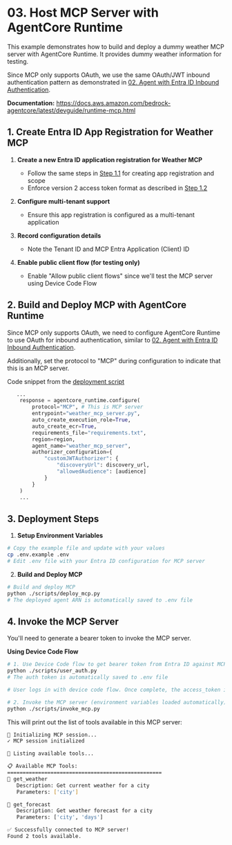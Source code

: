 # 03. Host MCP Server with AgentCore Runtime

This example demonstrates how to build and deploy a dummy weather MCP server with AgentCore Runtime. It provides dummy weather information for testing.

Since MCP only supports OAuth, we use the same OAuth/JWT inbound authentication pattern as demonstrated in [02. Agent with Entra ID Inbound Authentication](../02_agent_inbound_authn/).

**Documentation:** https://docs.aws.amazon.com/bedrock-agentcore/latest/devguide/runtime-mcp.html 


## 1. Create Entra ID App Registration for Weather MCP

1. **Create a new Entra ID application registration for Weather MCP**
   - Follow the same steps in [Step 1.1](../02_agent_inbound_authn/README.md) for creating app registration and scope
   - Enforce version 2 access token format as described in [Step 1.2](../02_agent_inbound_authn/README.md)

2. **Configure multi-tenant support**
   - Ensure this app registration is configured as a multi-tenant application

3. **Record configuration details**
   - Note the Tenant ID and MCP Entra Application (Client) ID

4. **Enable public client flow (for testing only)**
   - Enable "Allow public client flows" since we'll test the MCP server using Device Code Flow 

## 2. Build and Deploy MCP with AgentCore Runtime

Since MCP only supports OAuth, we need to configure AgentCore Runtime to use OAuth for inbound authentication, similar to [02. Agent with Entra ID Inbound Authentication](../02_agent_inbound_authn/).

Additionally, set the protocol to "MCP" during configuration to indicate that this is an MCP server.

Code snippet from the [deployment script](./scripts/deploy_mcp.py)
```python
   ...
    response = agentcore_runtime.configure(
        protocol="MCP", # This is MCP server
        entrypoint="weather_mcp_server.py",
        auto_create_execution_role=True,
        auto_create_ecr=True,
        requirements_file="requirements.txt",
        region=region,
        agent_name="weather_mcp_server",
        authorizer_configuration={
            "customJWTAuthorizer": {
                "discoveryUrl": discovery_url,
                "allowedAudience": [audience]
            }
        }
    )
    ...
```

## 3. Deployment Steps

1. **Setup Environment Variables**
```bash
# Copy the example file and update with your values
cp .env.example .env
# Edit .env file with your Entra ID configuration for MCP server
```

2. **Build and Deploy MCP**
```bash
# Build and deploy MCP
python ./scripts/deploy_mcp.py
# The deployed agent ARN is automatically saved to .env file
```

## 4. Invoke the MCP Server

You'll need to generate a bearer token to invoke the MCP server.

**Using Device Code Flow**
```bash
# 1. Use Device Code flow to get bearer token from Entra ID against MCP application
python ./scripts/user_auth.py
# The auth token is automatically saved to .env file

# User logs in with device code flow. Once complete, the access_token is saved to the .env file.

# 2. Invoke the MCP server (environment variables loaded automatically)
python ./scripts/invoke_mcp.py
```

This will print out the list of tools available in this MCP server:
```bash
🔄 Initializing MCP session...
✓ MCP session initialized

🔄 Listing available tools...

📋 Available MCP Tools:
==================================================
🔧 get_weather
   Description: Get current weather for a city
   Parameters: ['city']

🔧 get_forecast
   Description: Get weather forecast for a city
   Parameters: ['city', 'days']

✅ Successfully connected to MCP server!
Found 2 tools available.
```